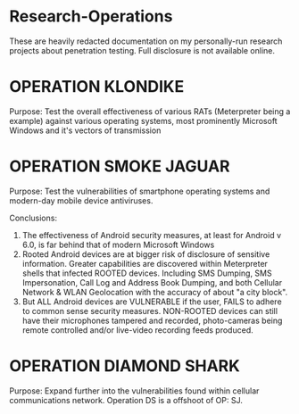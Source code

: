 # Research-Operations
These are heavily redacted documentation on my personally-run research projects about penetration testing. Full disclosure is not available online. 

# OPERATION KLONDIKE

Purpose: Test the overall effectiveness of various RATs (Meterpreter being a example) against various operating systems, most prominently Microsoft Windows and it's vectors of transmission

# OPERATION SMOKE JAGUAR

Purpose: Test the vulnerabilities of smartphone operating systems and modern-day mobile device antiviruses.

Conclusions:
1. The effectiveness of Android security measures, at least for Android v 6.0, is far behind that of modern Microsoft Windows
2. Rooted Android devices are at bigger risk of disclosure of sensitive information. Greater capabilities are discovered within Meterpreter shells that infected ROOTED devices. Including SMS Dumping, SMS Impersonation, Call Log and Address Book Dumping, and both Cellular Network & WLAN Geolocation with the accuracy of about "a city block".
3. But ALL Android devices are VULNERABLE if the user, FAILS to adhere to common sense security measures. NON-ROOTED devices can still have their microphones tampered and recorded, photo-cameras being remote controlled and/or live-video recording feeds produced.

# OPERATION DIAMOND SHARK

Purpose: Expand further into the vulnerabilities found within cellular communications network. Operation DS is a offshoot of OP: SJ.
